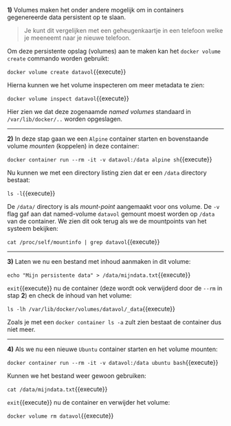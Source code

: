 **1)** Volumes maken het onder andere mogelijk om in containers gegenereerde data persistent op te slaan. 

> Je kunt dit vergelijken met een geheugenkaartje in een telefoon welke je meeneemt naar je nieuwe telefoon.

Om deze persistente opslag (volumes) aan te maken kan het `docker volume create` commando worden gebruikt:

`docker volume create datavol`{{execute}}

Hierna kunnen we het volume inspecteren om meer metadata te zien:

`docker volume inspect datavol`{{execute}}

Hier zien we dat deze zogenaamde *named volumes* standaard in `/var/lib/docker/..` worden opgeslagen.

---

**2)** In deze stap gaan we een `Alpine` container starten en bovenstaande volume *mounten* (koppelen) in deze container:

`docker container run --rm -it -v datavol:/data alpine sh`{{execute}}

Nu kunnen we met een directory listing zien dat er een `/data` directory bestaat:

`ls -l`{{execute}}

De `/data/` directory is als *mount-point* aangemaakt voor ons volume. De `-v` flag gaf aan dat named-volume `datavol` gemount moest worden op `/data` van de container. We zien dit ook terug als we de mountpoints van het systeem bekijken:

`cat /proc/self/mountinfo | grep datavol`{{execute}}

---

**3)** Laten we nu een bestand met inhoud aanmaken in dit volume:

`echo "Mijn persistente data" > /data/mijndata.txt`{{execute}}

`exit`{{execute}} nu de container (deze wordt ook verwijderd door de `--rm` in stap **2**) en check de inhoud van het volume:

`ls -lh /var/lib/docker/volumes/datavol/_data`{{execute}}

Zoals je met een `docker container ls -a` zult zien bestaat de container dus niet meer.

---

**4)** Als we nu een nieuwe `Ubuntu` container starten en het volume mounten:

`docker container run --rm -it -v datavol:/data ubuntu bash`{{execute}}

Kunnen we het bestand weer gewoon gebruiken:

`cat /data/mijndata.txt`{{execute}}

`exit`{{execute}} nu de container en verwijder het volume:

`docker volume rm datavol`{{execute}}
